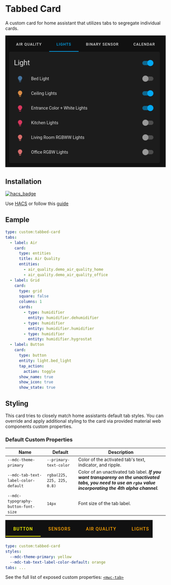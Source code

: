 # Tabbed Card

A custom card for home assistant that utilizes tabs to segregate individual cards.

![Tabbed Card](assets/tabs.png)

## Installation

[![hacs_badge](https://img.shields.io/badge/HACS-Default-41BDF5.svg?style=for-the-badge)](https://github.com/hacs/integration)

Use [HACS](https://hacs.xyz) or follow this [guide](https://github.com/thomasloven/hass-config/wiki/Lovelace-Plugins)

## Eample

```yaml
type: custom:tabbed-card
tabs:
  - label: Air
    card:
      type: entities
      title: Air Quality
      entities:
        - air_quality.demo_air_quality_home
        - air_quality.demo_air_quality_office
  - label: Grid
    card:
      type: grid
      square: false
      columns: 1
      cards:
        - type: humidifier
          entity: humidifier.dehumidifier
        - type: humidifier
          entity: humidifier.humidifier
        - type: humidifier
          entity: humidifier.hygrostat
  - label: Button
    card:
      type: button
      entity: light.bed_light
      tap_action:
        action: toggle
      show_name: true
      show_icon: true
      show_state: true
```

<!-- TODO: options -->
<!-- ## Options -->

## Styling

This card tries to closely match home assistants default tab styles. You can override and apply additional styling to the card via provided material web components custom properties.

### Default Custom Properties

| Name                                 | Default                    | Description                                                                                                                                                    |
| ------------------------------------ | -------------------------- | -------------------------------------------------------------------------------------------------------------------------------------------------------------- |
| `--mdc-theme-primary`                | `--primary-text-color`     | Color of the activated tab's text, indicator, and ripple.                                                                                                      |
| `--mdc-tab-text-label-color-default` | `rgba(225, 225, 225, 0.8)` | Color of an unactivated tab label. **_If you want transpareny on the unactivated tabs, you need to use an `rgba` value incorporating the 4th alpha channel._** |
| `--mdc-typography-button-font-size`  | `14px`                     | Font size of the tab label.                                                                                                                                    |

![Styling](assets/styling.png)

```yaml
type: custom:tabbed-card
styles:
  --mdc-theme-primary: yellow
  --mdc-tab-text-label-color-default: orange
tabs: ...
```

See the full list of exposed custom properties: [`<mwc-tab>`](https://github.com/material-components/material-web/blob/mwc/packages/tab/README.md#css-custom-properties)

<!-- TODO: implement customizing tabs attributes -->
<!-- TODO: credits -->
